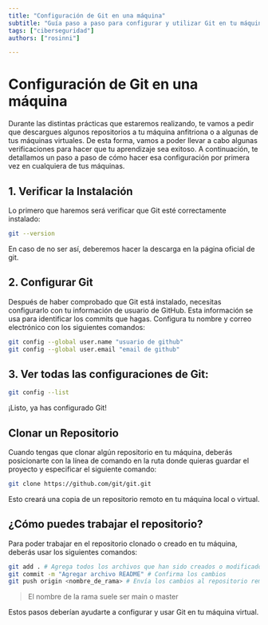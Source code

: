 ```yaml
---
title: "Configuración de Git en una máquina"
subtitle: "Guía paso a paso para configurar y utilizar Git en tu máquina local o virtual. Aprende a verificar la instalación, configurar tus credenciales de GitHub, y trabajar con repositorios."
tags: ["ciberseguridad"]
authors: ["rosinni"]

---
```


# Configuración de Git en una máquina

Durante las distintas prácticas que estaremos realizando, te vamos a pedir que descargues algunos repositorios a tu máquina anfitriona o a algunas de tus máquinas virtuales. De esta forma, vamos a poder llevar a cabo algunas verificaciones para hacer que tu aprendizaje sea exitoso. A continuación, te detallamos un paso a paso de cómo hacer esa configuración por primera vez en cualquiera de tus máquinas.

## 1. Verificar la Instalación
Lo primero que haremos será verificar que Git esté correctamente instalado:

```bash
git --version
```

En caso de no ser así, deberemos hacer la descarga en la página oficial de git.

## 2. Configurar Git

Después de haber comprobado que Git está instalado, necesitas configurarlo con tu información de usuario de GitHub. Esta información se usa para identificar los commits que hagas. Configura tu nombre y correo electrónico con los siguientes comandos:

```bash
git config --global user.name "usuario de github"
git config --global user.email "email de github"
```

## 3. Ver todas las configuraciones de Git:

```bash
git config --list
```

¡Listo, ya has configurado Git!

## Clonar un Repositorio

Cuando tengas que clonar algún repositorio en tu máquina, deberás posicionarte con la línea de comando en la ruta donde quieras guardar el proyecto y especificar el siguiente comando:

```bash
git clone https://github.com/git/git.git
```

Esto creará una copia de un repositorio remoto en tu máquina local o virtual.

## ¿Cómo puedes trabajar el repositorio?
Para poder trabajar en el repositorio clonado o creado en tu máquina, deberás usar los siguientes comandos:

```bash
git add . # Agrega todos los archivos que han sido creados o modificados
git commit -m "Agregar archivo README" # Confirma los cambios
git push origin <nombre_de_rama> # Envía los cambios al repositorio remoto en GitHub
```

>   El nombre de la rama suele ser main o master

Estos pasos deberían ayudarte a configurar y usar Git en tu máquina virtual.